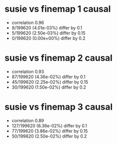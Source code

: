 # susie vs finemap  1 causal

- correlation 0.96
- 8/199620 (4.01e-03%) differ by 0.1
- 5/199620 (2.50e-03%) differ by 0.15
- 0/199620 (0.00e+00%) differ by 0.2


# susie vs finemap  2 causal

- correlation 0.93
- 87/199620 (4.36e-02%) differ by 0.1
- 45/199620 (2.25e-02%) differ by 0.15
- 30/199620 (1.50e-02%) differ by 0.2


# susie vs finemap  3 causal

- correlation 0.89
- 127/199620 (6.36e-02%) differ by 0.1
- 77/199620 (3.86e-02%) differ by 0.15
- 50/199620 (2.50e-02%) differ by 0.2



